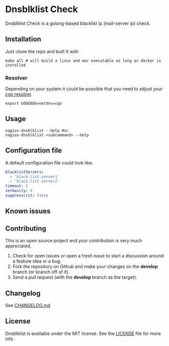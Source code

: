 # Dnsblklist Check

Dnsblklist Check is a golang-based blacklist ip (mail-server ip) check.

## Installation
Just clone the repo and built it with

    make all # will build a linux and mac executable as long as docker is installed

### Resolver

Depending on your system it could be possible that you need to adjust your [cgo resolver](https://golang.org/pkg/net/).

    export GODEBUG=netdns=cgo

## Usage
    nagios-dnsblklist --help #or
    nagios-dnsblklist <subcommand> --help

## Configuration file

A default configuration file could look like:

```Yaml
blacklistServers:
  - 'black.list.server1'
  - 'black.list.server2'
timeout: 2
verbosity: 0
suppresscrit: false
```

## Known issues


## Contributing
This is an open source project and your contribution is very much appreciated.

1. Check for open issues or open a fresh issue to start a discussion around a feature idea or a bug.
2. Fork the repository on Github and make your changes on the **develop** branch (or branch off of it).
3. Send a pull request (with the **develop** branch as the target).


## Changelog
See [CHANGELOG.md](CHANGELOG.md)

## License
Dnsblklist is available under the MIT license. See the [LICENSE](LICENSE) file for more info.